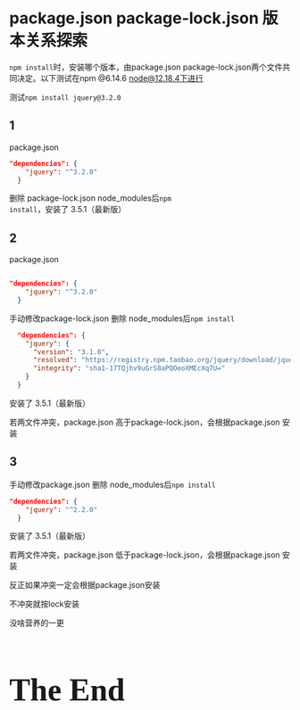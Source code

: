 # package.json package-lock.json 版本关系探索

`npm install`时，安装哪个版本，由package.json package-lock.json两个文件共同决定。以下测试在npm @6.14.6 node@12.18.4下进行

测试`npm install jquery@3.2.0`

## 1

package.json

```json
"dependencies": {
    "jquery": "^3.2.0"
  }
```

删除 package-lock.json node_modules后`npm install`，安装了 3.5.1（最新版）

## 2

package.json

```json

"dependencies": {
    "jquery": "^3.2.0"
  }
```

手动修改package-lock.json 删除 node_modules后`npm install`

```json
  "dependencies": {
    "jquery": {
      "version": "3.1.0",
      "resolved": "https://registry.npm.taobao.org/jquery/download/jquery-3.5.1.tgz",
      "integrity": "sha1-17TQjhv9uGrS8aPQOeoXMEcXq7U="
    }
  }

```

安装了 3.5.1（最新版）

若两文件冲突，package.json 高于package-lock.json，会根据package.json 安装

## 3

手动修改package.json 删除 node_modules后`npm install`

```json
"dependencies": {
    "jquery": "^2.2.0"
  }

```

安装了 3.5.1（最新版）

若两文件冲突，package.json 低于package-lock.json，会根据package.json 安装



反正如果冲突一定会根据package.json安装

不冲突就按lock安装



没啥营养的一更

<h1 title="说的好像以前有营养似的😔" style="font-family: 'Kunstler Script','Palace Script MT','Brush Script MT';font-size: 4em;font-weight: bolder;">The End</h1>